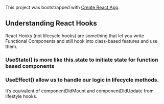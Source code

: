 This project was bootstrapped with [Create React App](https://github.com/facebook/create-react-app).

## Understanding React Hooks
React Hooks (not lifecycle hooks) are something that let you write Functional Components and still hook into class-based features and use them.

### UseState() is more like this.state to initiate state for function based components

### UseEffect() allow us to handle our logic in lifecycle methods.
It’s equivalent of componentDidMount and componentDidUpdate from lifestyle hooks.